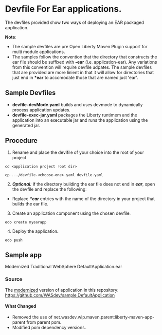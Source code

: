 # Devfile For Ear applications.
The devfiles provided show two ways of deploying an EAR packaged application.

**Note**: 
- The sample devfiles are pre Open Liberty Maven Plugin support for multi module applications.
- The samples follow the convention that the directory that constructs the ear file should be suffixed with **-ear** (i.e. application-ear). Any variations from this convention will require devfile udpates. The sample devfiles that are provided are more linient in that it will allow for directories that just end in **\*ear** to accomodate those that are named just 'ear'.

## Sample Devfiles

- **devfile-devMode.yaml** builds and uses devmode to dynamically process application updates.
- **devfile-exec-jar.yaml** packages the Liberty runtimem and the application into an executable jar and runs the application using the generated jar.

## Procedure

1. Rename and place the devifile of your choice into the root of your project

```
cd <application project root dir>
```
```
cp .../devfile-<choose-one>.yaml devfile.yaml
```

2. ***Optional:*** if the directory building the ear file does not end in ***ear***, open the devfile and replace the following:
- Replace ***\*ear*** entries with the name of the directory in your project that builds the ear file.

3. Create an application component using the chosen devfile.

```
odo create myearapp
```

4. Deploy the application.

```
odo push
```

## Sample app
Modernized Traditional WebSphere DefaultApplication.ear

### Source
The [modernized](https://github.com/WASdev/sample.DefaultApplication/tree/master/modernized) version of application in this repository: https://github.com/WASdev/sample.DefaultApplication

#### What Changed
- Removed the use of net.wasdev.wlp.maven.parent:liberty-maven-app-parent from parent pom.
- Modified pom dependency versions.